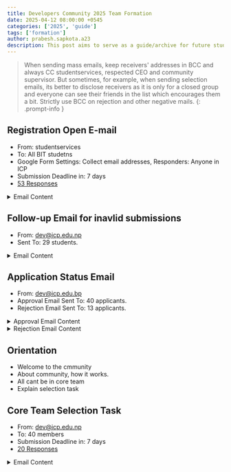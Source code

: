 ```yaml
---
title: Developers Community 2025 Team Formation
date: 2025-04-12 08:00:00 +0545
categories: ['2025', 'guide']
tags: ['formation']
author: prabesh.sapkota.a23
description: This post aims to serve as a guide/archive for future students interested in continuing the community.
---
```


> When sending mass emails, keep receivers' addresses in BCC and always CC studentservices, respected CEO and community supervisor. But sometimes, for example, when sending selection emails, its better to disclose receivers as it is only for a closed group and everyone can see their friends in the list which encourages them a bit. Strictly use BCC on rejection and other negative mails.
{: .prompt-info }

## Registration Open E-mail

- From: studentservices 
- To: All BIT studetns
- Google Form Settings: Collect email addresses, Responders: Anyone in ICP
- Submission Deadline in: 7 days
- [53 Responses](https://docs.google.com/spreadsheets/d/1QQXh-nhrDJZgDrGJGiDQR-JfWUegdTMCg1jYa4Q4zIk/view)

<details markdown="1">
  <summary>Email Content</summary>

Registration Open for Developers' Community Core Team

Dear Students,

We are excited to announce that registration is now open for the Developers' Community Core Team!. As a core team member, you'll work on group projects, following standard software engineering methodologies similar to how projects are managed in a real-world company.

Complete beginners are also welcome to apply — all we require is dedication to self-learning and building together.

To apply, Create an intro page on your GitHub profile that includes:

    A little about yourself
    Your likes, interests and hobbies
    What you know: your skills
    Why you want to join the Developers' Community


Application Deadline: April 1, 2025 (Tuesday) 11 pm.
Please do not skip any of the mentioned points, else your application will be considered invalid.

Submit your GitHub username here:  https://forms.gle/tdJGrevtBHgdRzAG7
(Apply with your college email account)
</details>

## Follow-up Email for inavlid submissions

- From: dev@icp.edu.np
- Sent To: 29 students.

<details markdown="1">
  <summary>Email Content</summary>
Action Required: Developers' Community Application Form

```
Dear applicant,
We are really happy to see your application for the developer's community. But it was really sad to see that you have not completed the task provided for the registration.

We do support your interest and are hoping to work with you, so we would like you to make necessary changes in your github profile before the application deadline: April 1 (Tuesday).

Your github profile should look something like this or this. Make sure your intro text also appears on your github profile.

Your intro must have these points:
  - A little about yourself
  - Your likes, interests and hobbies.
  - What you know: your skills
  - Why you want to join the Developers' Community

Otherwise, we are afraid your application will be considered invalid. The readme file can be updated as much as you want before the deadline. You do not have to re-submit the form. So, we hope you will provide an answer to help us know about you, your reasons and ideas to be in this community.
```
</details>

## Application Status Email

- From: dev@icp.edu.bp
- Approval Email Sent To: 40 applicants.
- Rejection Email Sent To: 13 applicants.

<details markdown="1">
  <summary>Approval Email Content</summary>
🥳 Application Approved - Developers' Community

```
Hello everyone,

Your application for the Developer Community core team has been approved.

We invite you to attend the Community's meeting on April 3rd (Thursday) at 3 PM in Rara Classroom.

We look forward to seeing you there and discuss how the community will move forward. If you can't attend the meeting due to class schedule, please reply to this email and let us know.
```
</details>
<details markdown="1">
  <summary>Rejection Email Content</summary>
Update on Your Developers' Community Application

```
Dear applicant,

Thank you for taking the time to apply for the Developers' Community Core Team. We truly appreciate your interest but we regret to inform you that your application has not been selected.

However, we encourage you to Join our weekly sessions running every Sunday 3PM to 4PM on Rupa Classroom.

Thank you again for your enthusiasm, and we wish you the best in your coding journey!
```
</details>

## Orientation
- Welcome to the cmmunity
- About community, how it works.
- All cant be in core team
- Explain selection task

## Core Team Selection Task

- From: dev@icp.edu.np
- To: 40 members
- Submission Deadline in: 7 days
- [20 Responses](https://docs.google.com/spreadsheets/d/1FvK2c2myjo03QqY6rAmJfEHWSOzjUpJIjbpUfeAm9wI/edit?usp=sharing)

<details markdown="1">
  <summary>Email Content</summary>
Developers Community Core Team Selection Task

```
Hello everyone,

As mentioned in yesterday's meeting, here is the task:
https://docs.google.com/forms/d/e/1FAIpQLSe2bW5RUxGuKmjg04jLi8jwUpPu5nr8R2koeBRsXao9qd4uYg/viewform

Submission Deadline: April 10 (Thursday)

An image has been attached for your reference.
</details>

## Progress meeting 

> Progress meeting 2-3 days prior to the selection task submission deadline

- Helps students who are stuck. 
- Allows everyone to share their approach
- Solve problems faced by everyone
- Everyone gets used to progress meetings 
```
<details markdown="1">
  <summary>Email Content</summary>
Developer's Community Weekly Progress Meeting

```
Hello everyone,

How's the seat plan system cooking?
We will be having an optional weekly progress meeting on April 8, Tuesday 3PM @ Tilicho. Progress meeting is where we share our progress on the project: what we have done and what problem we faced.

You can join the meeting if you want to get ideas on how other developers are solving the tasks. Also, if you are facing any issues, we will try to solve them together in this meeting.
```
</details>
